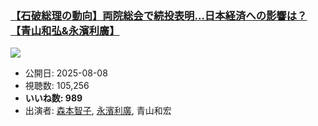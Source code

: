 ### [【石破総理の動向】両院総会で続投表明...日本経済への影響は？【青山和弘&永濱利廣】](https://www.youtube.com/watch?v=lJ5qNDYVJ8A)
[![](https://img.youtube.com/vi/lJ5qNDYVJ8A/sddefault.jpg)](https://www.youtube.com/watch?v=lJ5qNDYVJ8A)
-   公開日: 2025-08-08
-   視聴数: 105,256
-   **いいね数: 989**
-   出演者: [森本智子](/rehacq_fan/people/森本智子 "wikilink"), [永濱利廣](/rehacq_fan/people/永濱利廣 "wikilink"), 青山和宏
